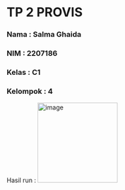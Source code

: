# TP 2 PROVIS
### Nama : Salma Ghaida
### NIM : 2207186
### Kelas : C1
### Kelompok  : 4

Hasil run :
<img width="181" alt="image" src="https://github.com/sghda/TP2PROVIS/assets/123555756/d6ce6bbd-fc12-4638-ad6f-a8e03b106e42">


